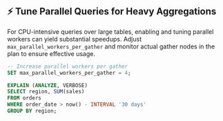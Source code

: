 ## ⚡ Tune Parallel Queries for Heavy Aggregations

For CPU-intensive queries over large tables, enabling and tuning parallel workers can yield substantial speedups. Adjust `max_parallel_workers_per_gather` and monitor actual gather nodes in the plan to ensure effective usage.

```sql
-- Increase parallel workers per gather
SET max_parallel_workers_per_gather = 4;

EXPLAIN (ANALYZE, VERBOSE)
SELECT region, SUM(sales)
FROM orders
WHERE order_date > now() - INTERVAL '30 days'
GROUP BY region;
```